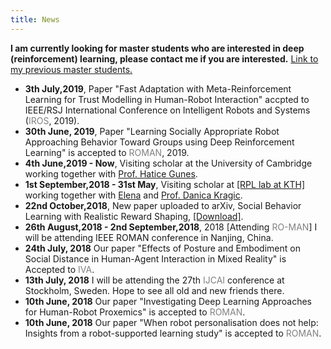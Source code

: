 ```yaml
---
title: News
---
```


<style>
.news-link:link, .news-link:visited {
  color: grey;
  text-decoration: none;
}
.news-link:hover {
 background-color: #802;
 color: #fff;
 text-decoration: none;
}
</style>
**I am currently looking for master students who are interested in deep (reinforcement) learning, please contact me if you are interested.**  [Link to my previous master students.](https://usr-lab.github.io/alumni/)

- **3th July,2019**, Paper "Fast Adaptation with Meta-Reinforcement Learning for Trust Modelling in Human-Robot Interaction" accpted to IEEE/RSJ International Conference on Intelligent Robots and Systems (<a class="news-link" href="https://www.iros2019.org/">IROS</a>, 2019).
- **30th June, 2019**, Paper "Learning Socially Appropriate Robot Approaching Behavior Toward Groups using Deep Reinforcement Learning" is accepted to <a class="news-link" href="http://ro-man2019.org/">ROMAN</a>, 2019.
- **4th June,2019 - Now**, Visiting scholar at the University of Cambridge working together with [Prof. Hatice Gunes](https://www.turing.ac.uk/people/researchers/hatice-gunes).
- **1st September,2018 - 31st May**, Visiting scholar at [[RPL lab at KTH]](https://www.kth.se/rpl/department-of-robotics-perception-and-learning-1.779439) working together with [Elena](https://www.kth.se/profile/elenasi) and [Prof. Danica Kragic](https://www.csc.kth.se/~danik/).
- **22nd October,2018**, New paper uploaded to arXiv, Social Behavior Learning with Realistic Reward Shaping, [[Download]](https://arxiv.org/abs/1810.06979).
- **26th August,2018 - 2nd September,2018**, 2018 [Attending <a class="news-link" href="ro-man2018.org">RO-MAN</a>] I will be attending IEEE ROMAN conference in Nanjing, China.
- **24th July, 2018** Our paper "Effects of Posture and Embodiment on Social Distance in Human-Agent Interaction in Mixed Reality" is Accepted to <a class="news-link" href="http://iva2018.westernsydney.edu.au/">IVA</a>.
- **13th July, 2018** I will be attending the 27th  <a class="news-link" href="https://www.ijcai-18.org/">IJCAI</a> conference at Stockholm, Sweden. Hope to see all old and new friends there.
- **10th June, 2018** Our paper "Investigating Deep Learning Approaches for Human-Robot Proxemics" is accepted to <a class="news-link" href="http://ro-man2018.org/">ROMAN</a>.
- **10th June, 2018** Our paper "When robot personalisation does not help: Insights from a robot-supported learning study" is accepted to <a class="news-link" href="http://ro-man2018.org/">ROMAN</a>.


